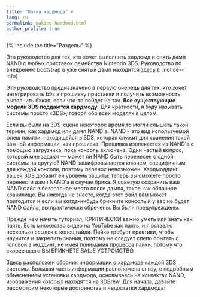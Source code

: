 ```yaml
---
title: "Пайка хардмода" #
lang: ru
permalink: making-hardmod.html
author_profile: true
---
```

{% include toc title="Разделы" %}

Это руководство для тех, кто хочет выполнить хардомд и снять дамп NAND с любых приставок семейства Nintendo 3DS. Руководство по внедрению bootstrap в уже снятый дамп находится [здесь](installing-boot9strap-hardmod)
{: .notice--info}

Это руководство предназначено в первую очередь для тех, кто хочет интегрировать b9s в прошивку приставки и получить возможность выполнить бэкап, если что-то пойдет не так. **Все существующие модели 3DS поддаются хардмоду.** Для краткости, я буду называть системы просто «3DS», говоря обо всех моделях в целом.

Если вы были на 3DS-сцене некоторое время,то могли слышать такой термин, как хардмод или дамп NAND'а. NAND - это вид используемой флеш памяти, находящейся в 3DS, которая служит для хранения такой важной информации, как прошивка. Прошивка извлекается из NAND'а с помощью загрузчика, пока консоль включена. Один частый вопрос, который мне задают — может ли NAND быть перенесен с одной системы на другую? NAND зашифровывается ключем, специфичным для каждой консоли, поэтому перенос невозможен. Хардмоддинг вашей 3DS добавит ей уровень защиты: теперь вы сможете просто перенести дамп NAND'а в случае брика. Я советую сохранить ваш NAND файл в безопасное место после дампа, такое как облачное хранилище. Вы никогда не знаете, когда этот файл вам может пригодится и если вы когда-нибудь брикните консоль и у вас не будет NAND файла, вы практически обречены. Вы были предупреждены.

Прежде чем начать туториал, КРИТИЧЕСКИ важно уметь или знать как паять. Есть множество видео на YouTube как паять, и я оставлю несколько ссылок в конец гайда. Пайка требует практики, чтобы научится и закрепить знания, поэтому не следует слепо прыгать с головой в моддинг, не имея понимания процесса пайки, потому что скорее всего ВЫ БРИКНЕТЕ ВАШЕ УСТРОЙСТВО.

Здесь расположен сборник информации о хардмоде каждой 3DS системы. Большая часть информации расположена снизу, с подробным объяснением установки хардмода, основываясь на контактах NAND, изображения которых находятся на 3DBrew. Для начала, давайте рассмотрим некоторые достоинства и недостатки хардмода:
